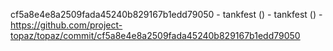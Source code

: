 cf5a8e4e8a2509fada45240b829167b1edd79050 - tankfest () - tankfest () - https://github.com/project-topaz/topaz/commit/cf5a8e4e8a2509fada45240b829167b1edd79050
